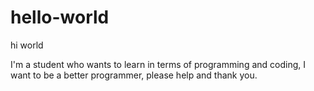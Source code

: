 # hello-world

hi world

I'm a student who wants to learn in terms of programming and coding, I want to be a better programmer, please help and thank you.
